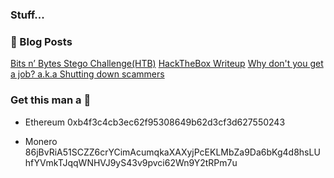 ### Stuff...


### :scroll: Blog Posts

<!-- BLOG-POST-LIST:START -->
[Bits n’ Bytes Stego Challenge(HTB)](https://goodv1bes.com/2020/04/18/Bits-n-Bytes-stego-challenge(HTB).html)
[HackTheBox Writeup](https://goodv1bes.com/2019/10/13/WriteUp(HTB).html)
[Why don't you get a job? a.k.a Shutting down scammers]()

<!-- BLOG-POST-LIST:END -->

### Get this man a :beer:

- Ethereum
0xb4f3c4cb3ec62f95308649b62d3cf3d627550243

- Monero 
86jBvRiA51SCZZ6crYCimAcumqkaXAXyjPcEKLMbZa9Da6bKg4d8hsLUhfYVmkTJqqWNHVJ9yS43v9pvci62Wn9Y2tRPm7u


